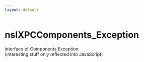 ```yaml
---
layout: default
---
```


# nsIXPCComponents_Exception #
  
interface of Components.Exception  
(interesting stuff only reflected into JavaScript)  
  
